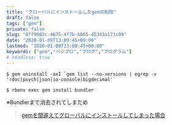 ```yaml
---
title: "グローバルにインストールしたgemの削除"
draft: false
tags: ["gem"]
private: false
slug: "6ff9903c-4675-4f7b-b065-45343a171c09"
date: "2020-01-09T13:09:45+09:00"
lastmod: "2020-01-09T13:09:45+09:00"
keywords: ["gem","ベジプロ","プログ","プログラム"]
# headless: true
---
```


```
$ gem uninstall -axI `gem list --no-versions | egrep -v 'rdoc|psych|json|io-console|bigdecimal'`
```

```
$ rbenv exec gem install bundler
```

※Bundlerまで消去されてしまため

> [gemを間違えてグローバルにインストールしてしまった場合](https://leico.github.io/TechnicalNote/Jekyll/worth-bundle-install)
